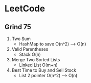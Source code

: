 # LeetCode
## Grind 75 
1. Two Sum
     - HashMap to save O(n^2) --> O(n)
2. Valid Parentheses
     - Stack O(n)
3. Merge Two Sorted Lists
     - Linked List O(m+n)
4. Best Time to Buy and Sell Stock
    - List 2 pointer O(n^2) --> O(n) 
